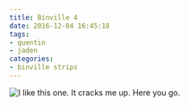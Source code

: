 ```yaml
---
title: Binville 4
date: 2016-12-04 16:45:18
tags:
- quentin
- jaden
categories:
- binville strips
---
```

<img alt="I like this one. It cracks me up. Here you go." src="/binville013.png">
